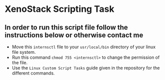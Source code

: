 # XenoStack Scripting Task

## In order to run this script file follow the instructions below or otherwise contact me
 - Move this `internsctl` file to your `usr/local/bin` directory of your linux file system.
 - Run this command `chmod 755 <internsctl>` to change the permission of the file.
 - Use the `Linux Custom Script Tasks` guide given in the repository for the different commands.